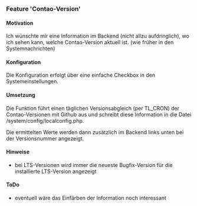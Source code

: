 ### Feature 'Contao-Version'

#### Motivation

Ich wünschte mir eine Information im Backend (nicht allzu aufdringlich), wo ich sehen kann, welche Contao-Version aktuell ist. (wie früher in den Systemnachrichten)

#### Konfiguration

Die Konfiguration erfolgt über eine einfache Checkbox in den Systemeinstellungen.

#### Umsetzung

Die Funktion führt einen täglichen Versionsabgleich (per TL_CRON) der Contao-Versionen mit Github aus und schreibt diese Information in die Datei /system/config/localconfig.php.

Die ermittelten Werte werden dann zusätzlich im Backend links unten bei der Versionsnummer angezeigt.

#### Hinweise

- bei LTS-Versionen wird immer die neueste Bugfix-Version für die installierte LTS-Version angezeigt

#### ToDo

- eventuell wäre das Einfärben der Information noch interessant